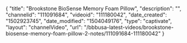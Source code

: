 {
    "title": "Brookstone BioSense Memory Foam Pillow",
    "description": "",
    "channelid": "111091684",
    "videoid": "111180042",
    "date_created": "1502923745",
    "date_modified": "1504049176",
    "type": "captivate",
    "layout": "channelVideo",
    "url": "\/bbbusa-latest-videos\/brookstone-biosense-memory-foam-pillow-2-notes\/111091684-111180042"
}
